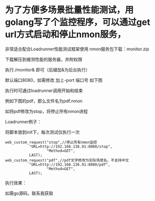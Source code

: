 # 为了方便多场景批量性能测试，用golang写了个监控程序，可以通过get url方式启动和停止nmon服务，
非常适合配合Loadrunner性能测试框架使用
nmon服务包下载：monitor.zip

下载解压到被测性能的服务器，并附权限



执行./monitor& 即可（后缀加&为后台执行）


默认端口8080，如需修改 加上-port 端口号 如下图


执行时可通过loadrunner调用开始和结束

例如下图的pdf，那么文件名为pdf.nmon

如将pdf修改为stop，将停止所有nmon进程

Loadrunner例子：

将脚本放到init下，每次测试仅执行一次

	web_custom_request("stop",//停止所有nmon监控
		       "URL=http://192.168.136.91:8080/stop",
                       "Method=GET",
		       LAST);
	web_custom_request("pdf",//pdf文字修改为实际场景名，不支持中文
		       "URL=http://192.168.136.91:8080/pdf",
                       "Method=GET",
		       LAST);
执行效果：



如需go源码，联系我获取
